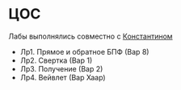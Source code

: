 # ЦОС 
Лабы выполнялись совместно с [Константином](https://github.com/MsYoda)
- Лр1. Прямое и обратное БПФ (Вар 8)
- Лр2. Свертка (Вар 1)
- Лр3. Получение (Вар 2)
- Лр4. Вейвлет (Вар Хаар)
